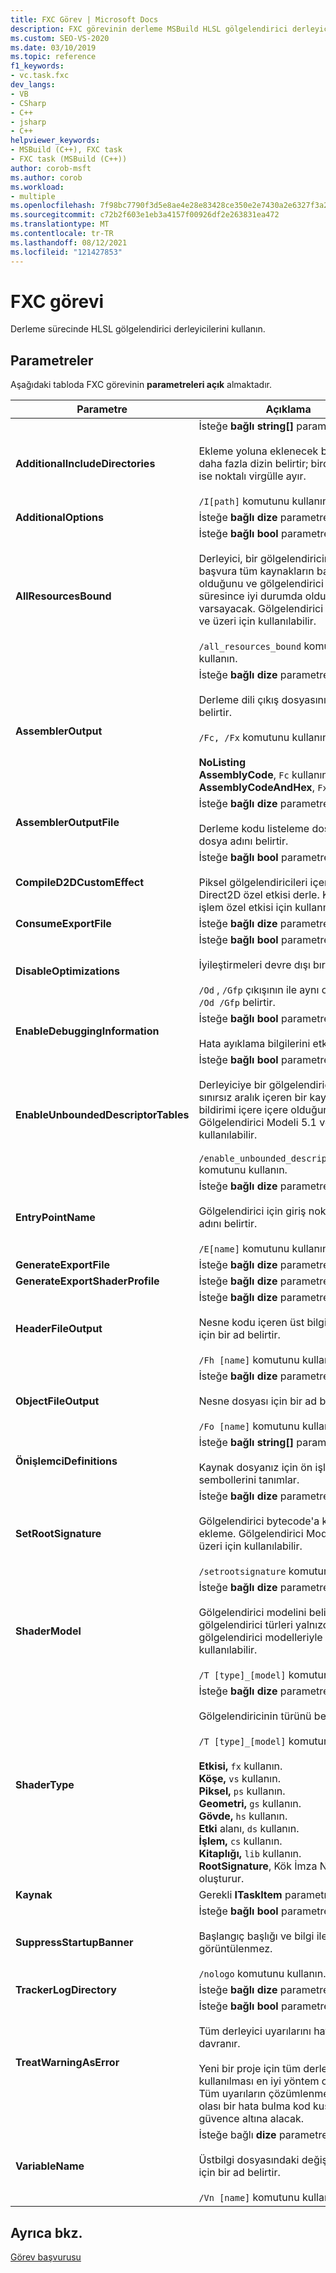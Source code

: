 ```yaml
---
title: FXC Görev | Microsoft Docs
description: FXC görevinin derleme MSBuild HLSL gölgelendirici derleyicileri için kullandığı parametreler hakkında bilgi öğrenin.
ms.custom: SEO-VS-2020
ms.date: 03/10/2019
ms.topic: reference
f1_keywords:
- vc.task.fxc
dev_langs:
- VB
- CSharp
- C++
- jsharp
- C++
helpviewer_keywords:
- MSBuild (C++), FXC task
- FXC task (MSBuild (C++))
author: corob-msft
ms.author: corob
ms.workload:
- multiple
ms.openlocfilehash: 7f98bc7790f3d5e8ae4e28e83428ce350e2e7430a2e6327f3a2a559e86e37370
ms.sourcegitcommit: c72b2f603e1eb3a4157f00926df2e263831ea472
ms.translationtype: MT
ms.contentlocale: tr-TR
ms.lasthandoff: 08/12/2021
ms.locfileid: "121427853"
---
```

# <a name="fxc-task"></a>FXC görevi

Derleme sürecinde HLSL gölgelendirici derleyicilerini kullanın.

## <a name="parameters"></a>Parametreler

Aşağıdaki tabloda FXC görevinin **parametreleri açık** almaktadır.

|Parametre|Açıklama|
|---------------|-----------------|
|**AdditionalIncludeDirectories**|İsteğe **bağlı string[]** parametresi.<br/><br/>Ekleme yoluna eklenecek bir veya daha fazla dizin belirtir; birden fazla ise noktalı virgülle ayır.<br/><br/>`/I[path]` komutunu kullanın.|
|**AdditionalOptions**|İsteğe **bağlı dize** parametresi.|
|**AllResourcesBound**|İsteğe **bağlı bool** parametresi.<br/><br/>Derleyici, bir gölgelendiricinin başvura tüm kaynakların bağlı olduğunu ve gölgelendirici yürütmesi süresince iyi durumda olduğunu varsayacak. Gölgelendirici Modeli 5.1 ve üzeri için kullanılabilir.<br/><br/>`/all_resources_bound` komutunu kullanın.|
|**AssemblerOutput**|İsteğe **bağlı dize** parametresi.<br/><br/>Derleme dili çıkış dosyasının içeriğini belirtir.<br/><br/>`/Fc, /Fx` komutunu kullanın.<br/><br/>**NoListing**<br/>**AssemblyCode**, `Fc` kullanın.<br/>**AssemblyCodeAndHex**, `Fx` kullanın.|
|**AssemblerOutputFile**|İsteğe **bağlı dize** parametresi.<br/><br/>Derleme kodu listeleme dosyası için dosya adını belirtir.|
|**CompileD2DCustomEffect**|İsteğe **bağlı bool** parametresi.<br/><br/>Piksel gölgelendiricileri içeren bir Direct2D özel etkisi derle. Köşe veya işlem özel etkisi için kullanmayın.|
|**ConsumeExportFile**|İsteğe **bağlı dize** parametresi.|
|**DisableOptimizations**|İsteğe **bağlı bool** parametresi.<br/><br/>İyileştirmeleri devre dışı bırakma.<br/><br/>`/Od` , `/Gfp` çıkışının ile aynı olmadığını `/Od /Gfp` belirtir.|
|**EnableDebuggingInformation**|İsteğe **bağlı bool** parametresi.<br/><br/>Hata ayıklama bilgilerini etkinleştirin.|
|**EnableUnboundedDescriptorTables**|İsteğe **bağlı bool** parametresi.<br/><br/>Derleyiciye bir gölgelendiricinin sınırsız aralık içeren bir kaynak dizisi bildirimi içere içere olduğunu bildirin. Gölgelendirici Modeli 5.1 ve üzeri için kullanılabilir.<br/><br/>`/enable_unbounded_descriptor_tables` komutunu kullanın.|
|**EntryPointName**|İsteğe **bağlı dize** parametresi.<br/><br/>Gölgelendirici için giriş noktasının adını belirtir.<br/><br/>`/E[name]` komutunu kullanın.|
|**GenerateExportFile**|İsteğe **bağlı dize** parametresi.|
|**GenerateExportShaderProfile**|İsteğe **bağlı dize** parametresi.|
|**HeaderFileOutput**|İsteğe **bağlı dize** parametresi.<br/><br/>Nesne kodu içeren üst bilgi dosyası için bir ad belirtir.<br/><br/>`/Fh [name]` komutunu kullanın.|
|**ObjectFileOutput**|İsteğe **bağlı dize** parametresi.<br/><br/>Nesne dosyası için bir ad belirtir.<br/><br/>`/Fo [name]` komutunu kullanın.|
|**ÖnişlemciDefinitions**|İsteğe **bağlı string[]** parametresi.<br/><br/>Kaynak dosyanız için ön işleme sembollerini tanımlar.|
|**SetRootSignature**|İsteğe **bağlı dize** parametresi.<br/><br/>Gölgelendirici bytecode'a kök imza ekleme. Gölgelendirici Modeli 5.0 ve üzeri için kullanılabilir.<br/><br/>`/setrootsignature` komutunu kullanın.|
|**ShaderModel**|İsteğe **bağlı dize** parametresi.<br/><br/>Gölgelendirici modelini belirtir. Bazı gölgelendirici türleri yalnızca son gölgelendirici modelleriyle kullanılabilir.<br/><br/>`/T [type]_[model]` komutunu kullanın.|
|**ShaderType**|İsteğe **bağlı dize** parametresi.<br/><br/>Gölgelendiricinin türünü belirtir.<br/><br/>`/T [type]_[model]` komutunu kullanın.<br/><br/>**Etkisi,** `fx` kullanın.<br/>**Köşe,** `vs` kullanın.<br/>**Piksel,** `ps` kullanın.<br/>**Geometri,** `gs` kullanın.<br/>**Gövde,** `hs` kullanın.<br/>**Etki** alanı, `ds` kullanın.<br/>**İşlem,** `cs` kullanın.<br/>**Kitaplığı,** `lib` kullanın.<br/>**RootSignature**, Kök İmza Nesnesi oluşturur.|
|**Kaynak**|Gerekli **ITaskItem** parametresi.|
|**SuppressStartupBanner**|İsteğe **bağlı bool** parametresi.<br/><br/>Başlangıç başlığı ve bilgi iletisi görüntülenmez.<br/><br/>`/nologo` komutunu kullanın.|
|**TrackerLogDirectory**|İsteğe **bağlı dize** parametresi.|
|**TreatWarningAsError**|İsteğe **bağlı bool** parametresi.<br/><br/>Tüm derleyici uyarılarını hata olarak davranır.<br/><br/>Yeni bir proje için tüm derlemelerde kullanılması en iyi yöntem olabilir `/WX` ; Tüm uyarıların çözümlenmesi, en az olası bir hata bulma kod kusurlarını güvence altına alacak.|
|**VariableName**|İsteğe bağlı **dize** parametresi.<br/><br/>Üstbilgi dosyasındaki değişken adı için bir ad belirtir.<br/><br/>`/Vn [name]` komutunu kullanın.|

## <a name="see-also"></a>Ayrıca bkz.

[Görev başvurusu](../msbuild/msbuild-task-reference.md)